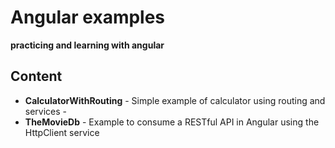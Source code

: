#  Angular examples
**practicing and learning with angular**

## Content

* **CalculatorWithRouting** - Simple example of calculator using routing and services -
* **TheMovieDb** - Example to consume a RESTful API in Angular using the HttpClient service
